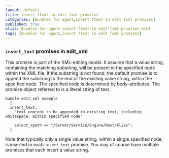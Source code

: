 ```yaml
---
layout: default
title: insert ftext in edit fxml promises
categories: [Bundles for agent,insert ftext in edit fxml promises]
published: true
alias: Bundles-for-agent-insert-ftext-in-edit-fxml-promises.html
tags: [Bundles for agent,insert ftext in edit fxml promises]
---
```


### `insert_text` promises in edit\_xml

  

This promise is part of the XML-editing model. It assures that a value
string, containing the matching substring, will be present in the
specified node within the XML file. If the substring is not found, the
default promise is to append the substring to the end of the existing
value string, within the specified node. The specified node is
determined by body-attributes. The promise object referred to is a
literal string of text.

  

```cf3
bundle edit_xml example
  {
  insert_text:
    "text content to be appended to existing text, including whitespace, within specified node"

    select_xpath => "/Server/Service/Engine/Host/Alias";
  }
```

  

Note that typically only a single value string, within a single
specified node, is inserted in each `insert_text` promise. You may of
course have multiple promises that each insert a value string.
